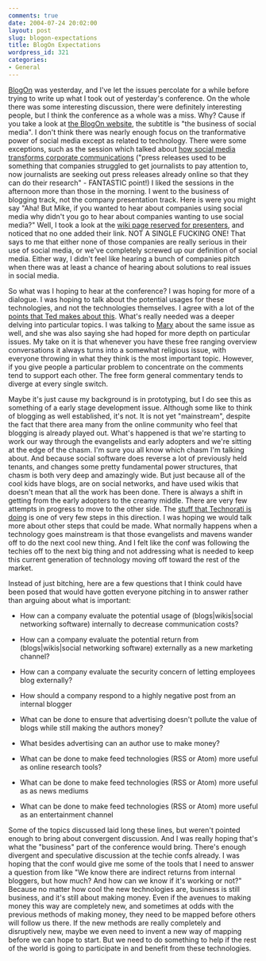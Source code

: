 ```yaml
---
comments: true
date: 2004-07-24 20:02:00
layout: post
slug: blogon-expectations
title: BlogOn Expectations
wordpress_id: 321
categories:
- General
---
```


[BlogOn](http://www.blogonevent.com) was yesterday, and I've let the issues percolate for a while before trying to write up what I took out of yesterday's conference. On the whole there was some interesting discussion, there were definitely interesting people, but I think the conference as a whole was a miss. Why? Cause if you take a look at [the BlogOn website](http://www.blogonevent.com/blogon2004/), the subtitle is "the business of social media". I don't think there was nearly enough focus on the tranformative power of social media except as related to technology. There were some exceptions, such as the session which talked about [how social media transforms corporate communications](http://www.socialtext.net/blogon/index.cgi?social_media_transforms_corporate_communications) ("press releases used to be something that companies struggled to get journalists to pay attention to, now journalists are seeking out press releases already online so that they can do their research" - FANTASTIC point!) I liked the sessions in the afternoon more than those in the morning. I went to the business of blogging track, not the company presentation track. Here is were you might say "Aha! But Mike, if you wanted to hear about companies using social media why didn't you go to hear about companies wanting to use social media?" Well, I took a look at the [wiki page reserved for presenters](http://www.socialtext.net/blogon/index.cgi?company_presentations), and noticed that no one added their link. NOT A SINGLE FUCKING ONE! That says to me that either none of those companies are really serious in their use of social media, or we've completely screwed up our definition of social media. Either way, I didn't feel like hearing a bunch of companies pitch when there was at least a chance of hearing about solutions to real issues in social media.




So what was I hoping to hear at the conference? I was hoping for more of a dialogue. I was hoping to talk about the potential usages for these technologies, and not the technologies themselves. I agree with a lot of the [points that Ted makes about this](http://tedshelton.blogspot.com/2004/07/lets-reinvent-conferences.html). What's really needed was a deeper delving into particular topics. I was talking to [Mary](http://napsterization.org/stories/) about the same issue as well, and she was also saying she had hoped for more depth on particular issues. My take on it is that whenever you have these free ranging overview conversations it always turns into a somewhat religious issue, with everyone throwing in what they think is the most important topic. However, if you give people a particular problem to concentrate on the comments tend to support each other. The free form general commentary tends to diverge at every single switch.




Maybe it's just cause my background is in prototyping, but I do see this as something of a early stage development issue. Although some like to think of blogging as well established, it's not. It is not yet "mainstream", despite the fact that there area many from the online community who feel that blogging is already played out. What's happened is that we're starting to work our way through the evangelists and early adopters and we're sitting at the edge of the chasm. I'm sure you all know which chasm I'm talking about. And because social software does reverse a lot of previously held tenants, and changes some pretty fundamental power structures, that chasm is both very deep and amazingly wide. But just because all of the cool kids have blogs, are on social networks, and have used wikis that doesn't mean that all the work has been done. There is always a shift in getting from the early adopters to the creamy middle. There are very few attempts in progress to move to the other side. The [stuff that Technorati is doing](http://www.bitsplitter.net/blog/index.php?p=318) is one of very few steps in this direction. I was hoping we would talk more about other steps that could be made. What normally happens when a technology goes mainstream is that those evangelists and mavens wander off to do the next cool new thing. And I felt like the conf was following the techies off to the next big thing and not addressing what is needed to keep this current generation of technology moving off toward the rest of the market.




Instead of just bitching, here are a few questions that I think could have been posed that would have gotten everyone pitching in to answer rather than arguing about what is important:






  * How can a company evaluate the potential usage of (blogs|wikis|social networking software) internally to decrease communication costs?


  * How can a company evaluate the potential return from (blogs|wikis|social networking software) externally as a new marketing channel?


  * How can a company evaluate the security concern of letting employees blog externally?


  * How should a company respond to a highly negative post from an internal blogger


  * What can be done to ensure that advertising doesn't pollute the value of blogs while still making the authors money?


  * What besides advertising can an author use to make money?


  * What can be done to make feed technologies (RSS or Atom) more useful as online research tools?


  * What can be done to make feed technologies (RSS or Atom) more useful as as news mediums


  * What can be done to make feed technologies (RSS or Atom) more useful as an entertainment channel




Some of the topics discussed laid long these lines, but weren't pointed enough to bring about convergent discussion. And I was really hoping that's what the "business" part of the conference would bring. There's enough divergent and speculative discussion at the techie confs already. I was hoping that the conf would give me some of the tools that I need to answer a question from like "We know there are indirect returns from internal bloggers, but how much? And how can we know if it's working or not?" Because no matter how cool the new technologies are, business is still business, and it's still about making money. Even if the avenues to making money this way are completely new, and sometimes at odds with the previous methods of making money, they need to be mapped before others will follow us there. If the new methods are really completely and disruptively new, maybe we even need to invent a new way of mapping before we can hope to start. But we need to do something to help if the rest of the world is going to participate in and benefit from these technologies.



